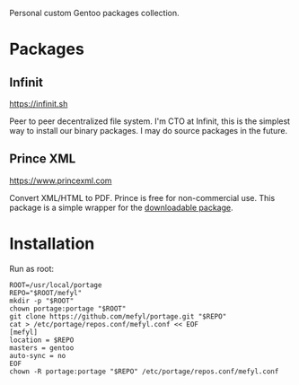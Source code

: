 Personal custom Gentoo packages collection.

# Packages

## Infinit

https://infinit.sh

Peer to peer decentralized file system. I'm CTO at Infinit, this is
the simplest way to install our binary packages. I may do source
packages in the future.

## Prince XML

https://www.princexml.com

Convert XML/HTML to PDF. Prince is free for non-commercial use. This
package is a simple wrapper for the
[downloadable package](https://www.princexml.com/download/).

# Installation

Run as root:

```shell
ROOT=/usr/local/portage
REPO="$ROOT/mefyl"
mkdir -p "$ROOT"
chown portage:portage "$ROOT"
git clone https://github.com/mefyl/portage.git "$REPO"
cat > /etc/portage/repos.conf/mefyl.conf << EOF
[mefyl]
location = $REPO
masters = gentoo
auto-sync = no
EOF
chown -R portage:portage "$REPO" /etc/portage/repos.conf/mefyl.conf
```
